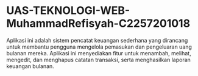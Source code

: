 # UAS-TEKNOLOGI-WEB-MuhammadRefisyah-C2257201018
Aplikasi ini adalah sistem pencatat keuangan sederhana yang dirancang untuk membantu pengguna mengelola pemasukan dan pengeluaran uang bulanan mereka. Aplikasi ini menyediakan fitur untuk menambah, melihat, mengedit, dan menghapus catatan transaksi, serta menghasilkan laporan keuangan bulanan.
